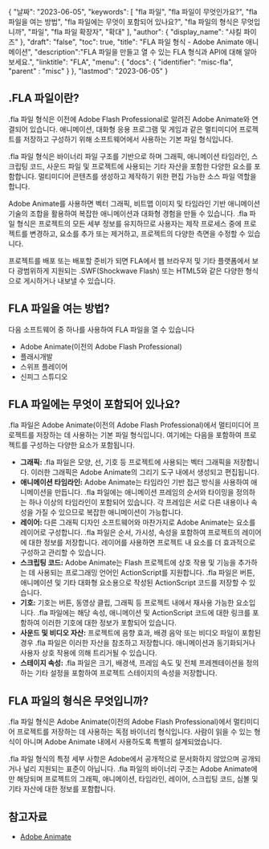 {
"날짜": "2023-06-05",
  "keywords": [
"fla 파일",
"fla 파일이 무엇인가요?",
"fla 파일을 여는 방법",
"fla 파일에는 무엇이 포함되어 있나요?",
"fla 파일의 형식은 무엇입니까",
"파일",
"fla 파일 확장자",
"확대"
],
  "author": {
"display_name": "샤킬 파이즈"
},
"draft": "false",
"toc": true,
"title": "FLA 파일 형식 - Adobe Animate 애니메이션",
  "description":"FLA 파일을 만들고 열 수 있는 FLA 형식과 API에 대해 알아보세요.",
"linktitle": "FLA",
  "menu": {
    "docs": {
      "identifier": "misc-fla",
"parent" : "misc"
}
},
"lastmod": "2023-06-05"
}

## .FLA 파일이란?

.fla 파일 형식은 이전에 Adobe Flash Professional로 알려진 Adobe Animate와 연결되어 있습니다. 애니메이션, 대화형 응용 프로그램 및 게임과 같은 멀티미디어 프로젝트를 저장하고 구성하기 위해 소프트웨어에서 사용하는 기본 파일 형식입니다.

.fla 파일 형식은 바이너리 파일 구조를 기반으로 하며 그래픽, 애니메이션 타임라인, 스크립팅 코드, 사운드 파일 및 프로젝트에 사용되는 기타 자산을 포함한 다양한 요소를 포함합니다. 멀티미디어 콘텐츠를 생성하고 제작하기 위한 편집 가능한 소스 파일 역할을 합니다.

Adobe Animate를 사용하면 벡터 그래픽, 비트맵 이미지 및 타임라인 기반 애니메이션 기술의 조합을 활용하여 복잡한 애니메이션과 대화형 경험을 만들 수 있습니다. .fla 파일 형식은 프로젝트의 모든 세부 정보를 유지하므로 사용자는 제작 프로세스 중에 프로젝트를 변경하고, 요소를 추가 또는 제거하고, 프로젝트의 다양한 측면을 수정할 수 있습니다.

프로젝트를 배포 또는 배포할 준비가 되면 FLA에서 웹 브라우저 및 기타 플랫폼에서 보다 광범위하게 지원되는 .SWF(Shockwave Flash) 또는 HTML5와 같은 다양한 형식으로 게시하거나 내보낼 수 있습니다.

## FLA 파일을 여는 방법?

다음 소프트웨어 중 하나를 사용하여 FLA 파일을 열 수 있습니다

- Adobe Animate(이전의 Adobe Flash Professional)
- 플래시개발
- 스위프 플레이어
- 신피그 스튜디오

## FLA 파일에는 무엇이 포함되어 있나요?

.fla 파일은 Adobe Animate(이전의 Adobe Flash Professional)에서 멀티미디어 프로젝트를 저장하는 데 사용하는 기본 파일 형식입니다. 여기에는 다음을 포함하여 프로젝트를 구성하는 다양한 요소가 포함됩니다.

- **그래픽:** .fla 파일은 모양, 선, 기호 등 프로젝트에 사용되는 벡터 그래픽을 저장합니다. 이러한 그래픽은 Adobe Animate의 그리기 도구 내에서 생성되고 편집됩니다.
- **애니메이션 타임라인:** Adobe Animate는 타임라인 기반 접근 방식을 사용하여 애니메이션을 만듭니다. .fla 파일에는 애니메이션 프레임의 순서와 타이밍을 정의하는 하나 이상의 타임라인이 포함되어 있습니다. 각 프레임은 서로 다른 내용이나 속성을 가질 수 있으므로 복잡한 애니메이션이 가능합니다.
- **레이어:** 다른 그래픽 디자인 소프트웨어와 마찬가지로 Adobe Animate는 요소를 레이어로 구성합니다. .fla 파일은 순서, 가시성, 속성을 포함하여 프로젝트의 레이어에 대한 정보를 저장합니다. 레이어를 사용하면 프로젝트 내 요소를 더 효과적으로 구성하고 관리할 수 있습니다.
- **스크립팅 코드:** Adobe Animate는 Flash 프로젝트에 상호 작용 및 기능을 추가하는 데 사용되는 프로그래밍 언어인 ActionScript를 지원합니다. .fla 파일은 버튼, 애니메이션 및 기타 대화형 요소용으로 작성된 ActionScript 코드를 저장할 수 있습니다.
- **기호:** 기호는 버튼, 동영상 클립, 그래픽 등 프로젝트 내에서 재사용 가능한 요소입니다. .fla 파일에는 해당 속성, 애니메이션 및 ActionScript 코드에 대한 링크를 포함하여 이러한 기호에 대한 정보가 포함되어 있습니다.
- **사운드 및 비디오 자산:** 프로젝트에 음향 효과, 배경 음악 또는 비디오 파일이 포함된 경우 .fla 파일은 이러한 자산을 참조하고 저장합니다. 애니메이션과 동기화되거나 사용자 상호 작용에 의해 트리거될 수 있습니다.
- **스테이지 속성:** .fla 파일은 크기, 배경색, 프레임 속도 및 전체 프레젠테이션을 정의하는 기타 설정을 포함하여 프로젝트 스테이지의 속성을 저장합니다.

## FLA 파일의 형식은 무엇입니까?

.fla 파일 형식은 Adobe Animate(이전의 Adobe Flash Professional)에서 멀티미디어 프로젝트를 저장하는 데 사용하는 독점 바이너리 형식입니다. 사람이 읽을 수 있는 형식이 아니며 Adobe Animate 내에서 사용하도록 특별히 설계되었습니다.

.fla 파일 형식의 특정 세부 사항은 Adobe에서 공개적으로 문서화하지 않았으며 공개되거나 널리 지원되는 표준이 아닙니다. .fla 파일의 바이너리 구조는 Adobe Animate에만 해당되며 프로젝트의 그래픽, 애니메이션, 타임라인, 레이어, 스크립팅 코드, 심볼 및 기타 자산에 대한 정보를 포함합니다.

## 참고자료
* [Adobe Animate](https://en.wikipedia.org/wiki/Adobe_Animate)


